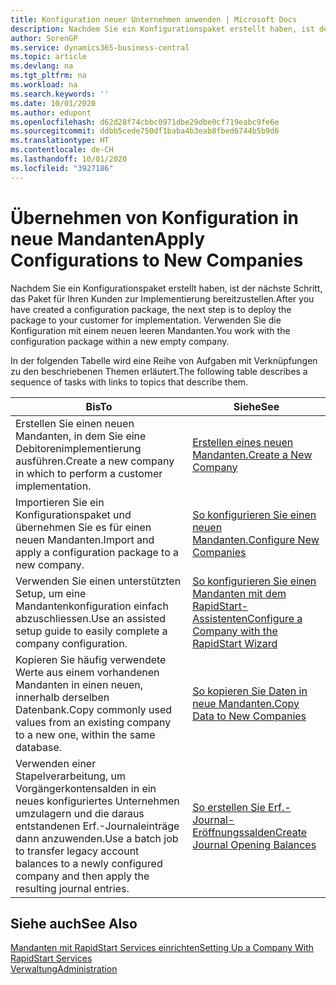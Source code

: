```yaml
---
title: Konfiguration neuer Unternehmen anwenden | Microsoft Docs
description: Nachdem Sie ein Konfigurationspaket erstellt haben, ist der nächste Schritt, das Paket für Ihren Kunden zur Implementierung bereitzustellen. Verwenden Sie die Konfiguration mit einem neuen leeren Mandanten.
author: SorenGP
ms.service: dynamics365-business-central
ms.topic: article
ms.devlang: na
ms.tgt_pltfrm: na
ms.workload: na
ms.search.keywords: ''
ms.date: 10/01/2020
ms.author: edupont
ms.openlocfilehash: d62d28f74cbbc0971dbe29dbe0cf719eabc9fe6e
ms.sourcegitcommit: ddbb5cede750df1baba4b3eab8fbed6744b5b9d6
ms.translationtype: HT
ms.contentlocale: de-CH
ms.lasthandoff: 10/01/2020
ms.locfileid: "3927186"
---
```

# <a name="apply-configurations-to-new-companies"></a><span data-ttu-id="5231f-104">Übernehmen von Konfiguration in neue Mandanten</span><span class="sxs-lookup"><span data-stu-id="5231f-104">Apply Configurations to New Companies</span></span>
<span data-ttu-id="5231f-105">Nachdem Sie ein Konfigurationspaket erstellt haben, ist der nächste Schritt, das Paket für Ihren Kunden zur Implementierung bereitzustellen.</span><span class="sxs-lookup"><span data-stu-id="5231f-105">After you have created a configuration package, the next step is to deploy the package to your customer for implementation.</span></span> <span data-ttu-id="5231f-106">Verwenden Sie die Konfiguration mit einem neuen leeren Mandanten.</span><span class="sxs-lookup"><span data-stu-id="5231f-106">You work with the configuration package within a new empty company.</span></span>  

 <span data-ttu-id="5231f-107">In der folgenden Tabelle wird eine Reihe von Aufgaben mit Verknüpfungen zu den beschriebenen Themen erläutert.</span><span class="sxs-lookup"><span data-stu-id="5231f-107">The following table describes a sequence of tasks with links to topics that describe them.</span></span>

|<span data-ttu-id="5231f-108">**Bis**</span><span class="sxs-lookup"><span data-stu-id="5231f-108">**To**</span></span>|<span data-ttu-id="5231f-109">**Siehe**</span><span class="sxs-lookup"><span data-stu-id="5231f-109">**See**</span></span>|  
|------------|-------------|  
|<span data-ttu-id="5231f-110">Erstellen Sie einen neuen Mandanten, in dem Sie eine Debitorenimplementierung ausführen.</span><span class="sxs-lookup"><span data-stu-id="5231f-110">Create a new company in which to perform a customer implementation.</span></span>|[<span data-ttu-id="5231f-111">Erstellen eines neuen Mandanten.</span><span class="sxs-lookup"><span data-stu-id="5231f-111">Create a New Company</span></span>](admin-how-to-create-a-new-company.md)|  
|<span data-ttu-id="5231f-112">Importieren Sie ein Konfigurationspaket und übernehmen Sie es für einen neuen Mandanten.</span><span class="sxs-lookup"><span data-stu-id="5231f-112">Import and apply a configuration package to a new company.</span></span>|[<span data-ttu-id="5231f-113">So konfigurieren Sie einen neuen Mandanten.</span><span class="sxs-lookup"><span data-stu-id="5231f-113">Configure New Companies</span></span>](admin-how-to-configure-new-companies.md)|  
|<span data-ttu-id="5231f-114">Verwenden Sie einen unterstützten Setup, um eine Mandantenkonfiguration einfach abzuschliessen.</span><span class="sxs-lookup"><span data-stu-id="5231f-114">Use an assisted setup guide to easily complete a company configuration.</span></span>|[<span data-ttu-id="5231f-115">So konfigurieren Sie einen Mandanten mit dem RapidStart-Assistenten</span><span class="sxs-lookup"><span data-stu-id="5231f-115">Configure a Company with the RapidStart Wizard</span></span>](admin-how-to-configure-a-company-with-the-rapidstart-wizard.md)|
|<span data-ttu-id="5231f-116">Kopieren Sie häufig verwendete Werte aus einem vorhandenen Mandanten in einen neuen, innerhalb derselben Datenbank.</span><span class="sxs-lookup"><span data-stu-id="5231f-116">Copy commonly used values from an existing company to a new one, within the same database.</span></span>|[<span data-ttu-id="5231f-117">So kopieren Sie Daten in neue Mandanten.</span><span class="sxs-lookup"><span data-stu-id="5231f-117">Copy Data to New Companies</span></span>](admin-how-to-copy-data-to-new-companies.md)|  
|<span data-ttu-id="5231f-118">Verwenden einer Stapelverarbeitung, um Vorgängerkontensalden in ein neues konfiguriertes Unternehmen umzulagern und die daraus entstandenen Erf.-Journaleinträge dann anzuwenden.</span><span class="sxs-lookup"><span data-stu-id="5231f-118">Use a batch job to transfer legacy account balances to a newly configured company and then apply the resulting journal entries.</span></span>|[<span data-ttu-id="5231f-119">So erstellen Sie Erf.-Journal-Eröffnungssalden</span><span class="sxs-lookup"><span data-stu-id="5231f-119">Create Journal Opening Balances</span></span>](admin-how-to-create-journal-opening-balances.md)|  

## <a name="see-also"></a><span data-ttu-id="5231f-120">Siehe auch</span><span class="sxs-lookup"><span data-stu-id="5231f-120">See Also</span></span>  
[<span data-ttu-id="5231f-121">Mandanten mit RapidStart Services einrichten</span><span class="sxs-lookup"><span data-stu-id="5231f-121">Setting Up a Company With RapidStart Services</span></span>](admin-set-up-a-company-with-rapidstart.md)  
[<span data-ttu-id="5231f-122">Verwaltung</span><span class="sxs-lookup"><span data-stu-id="5231f-122">Administration</span></span>](admin-setup-and-administration.md)
